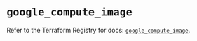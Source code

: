 # `google_compute_image`

Refer to the Terraform Registry for docs: [`google_compute_image`](https://registry.terraform.io/providers/hashicorp/google/6.39.0/docs/resources/compute_image).
